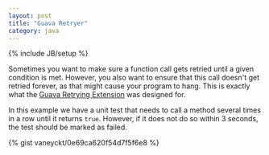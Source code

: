 ```yaml
---
layout: post
title: "Guava Retryer"
category: java
---
```

{% include JB/setup %}

Sometimes you want to make sure a function call gets retried until a given condition is met. However, you also want to ensure that this call doesn't get retried forever, as that might cause your program to hang. This is exactly what the [Guava Retrying Extension](https://github.com/rholder/guava-retrying) was designed for.

In this example we have a unit test that needs to call a method several times in a row until it returns `true`. However, if it does not do so within 3 seconds, the test should be marked as failed.

{% gist vaneyckt/0e69ca620f54d7f5f6e8 %}
